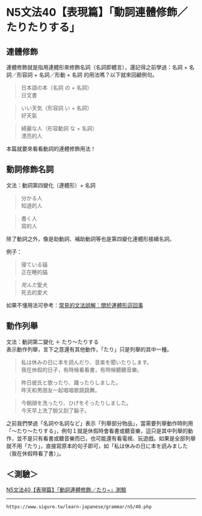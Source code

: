 # N5文法40【表現篇】「動詞連體修飾／たりたりする」


## 連體修飾

連體修飾就是指用連體形來修飾名詞（名詞即體言），還記得之前學過：名詞 + 名詞／形容詞 + 名詞／形動 + 名詞 的用法嗎？以下就來回顧例句。

>日本語の本（名詞 の + 名詞）  
日文書

>いい天気（形容詞 い + 名詞）  
好天氣

>綺麗な人（形容動詞 な + 名詞）  
漂亮的人

本篇就要來看看動詞的連體修飾用法！

## 動詞修飾名詞

文法：動詞第四變化（連體形）+ 名詞

>分かる人  
知道的人

>書く人  
寫的人

除了動詞之外，像是助動詞、補助動詞等也是第四變化連體形接續名詞。

例子：

>寝ている貓  
正在睡的貓

>*死んだ*愛犬  
死去的愛犬

如果不懂用法可參考：[常見的文法誤解：關於連體形這回事](https://www.sigure.tw/learn-japanese/mix/knowledge/about-katsuyo-four.php "常見的文法誤解：關於連體形這回事")

## 動作列舉

文法：動詞第二變化 ＋ たり～たりする  
表示動作列舉，言下之意還有其他動作，「たり」只是列舉的其中一種。

>私は休みの日に本を読んだり、音楽を聞いたりします。  
我在休假的日子，有時候看看書，有時候聽聽音樂。

>昨日彼氏と歌ったり、踊ったりしました。  
昨天和男朋友一起唱唱歌跳跳舞。

>今朝顔を洗ったり、ひげをそったりしました。  
今天早上洗了臉又刮了鬍子。

之前我們學過「名詞や名詞など」表示「列舉部分物品」，當需要列舉動作時則用「～たり～たりする」，例句１就是休假時會看書或聽音樂，這只是其中列舉的動作，並不是只有看書或聽音樂而已，也可能還有看電視、玩遊戲。如果是全部列舉就不用「たり」，直接寫原本的句子即可，如「私は休みの日に本を読みました（我在休假時看了書）」。

## ＜測驗＞  
[N5文法40【表現篇】「動詞連體修飾／たり~」測驗](https://www.sigure.tw/quiz/grammar/n5/40.php)

---
`https://www.sigure.tw/learn-japanese/grammar/n5/40.php`